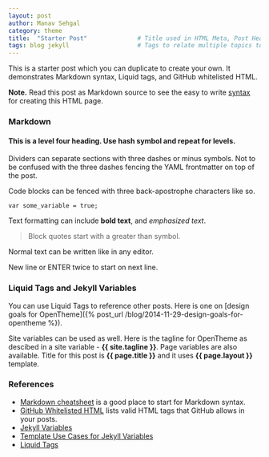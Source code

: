 ```yaml
---
layout: post
author: Manav Sehgal
category: theme
title:  "Starter Post"              # Title used in HTML Meta, Post Header, Recent Posts list
tags: blog jekyll                   # Tags to relate multiple topics to a post
---
```


This is a starter post which you can duplicate to create your own. It demonstrates Markdown syntax, Liquid tags, and GitHub whitelisted HTML.

**Note.** Read this post as Markdown source to see the easy to 
write [syntax](https://raw.githubusercontent.com/open-start/opentheme/master/_posts/blog/2014-12-1-starter-post.md) 
for creating this HTML page.

### Markdown

#### This is a level four heading. Use hash symbol and repeat for levels.

Dividers can separate sections with three dashes or minus symbols. Not to be confused with the three dashes fencing the YAML frontmatter on top of the post.

Code blocks can be fenced with three back-apostrophe characters like so.

```
var some_variable = true;
```

Text formatting can include **bold text**, and *emphasized text*.

> Block quotes start with a greater than symbol.

Normal text can be written like in any editor.

New line or ENTER twice to start on next line.


### Liquid Tags and Jekyll Variables

You can use Liquid Tags to reference other posts. Here is one on [design goals for OpenTheme]({% post_url /blog/2014-11-29-design-goals-for-opentheme %}).

Site variables can be used as well. Here is the tagline for OpenTheme as descibed in a site variable - **{{ site.tagline }}**.
Page variables are also available. Title for this post is **{{ page.title }}** and it uses **{{ page.layout }}** template.

### References

- [Markdown cheatsheet](https://github.com/adam-p/markdown-here/wiki/Markdown-Cheatsheet) is a good place to start for Markdown syntax.
- [GitHub Whitelisted HTML](https://github.com/github/markup#html-sanitization) lists valid HTML tags that GitHub allows in your posts.
- [Jekyll Variables](http://jekyllrb.com/docs/variables/)
- [Template Use Cases for Jekyll Variables](http://jekyllrb.com/docs/templates/)
- [Liquid Tags](https://github.com/Shopify/liquid/wiki/Liquid-for-Designers)
